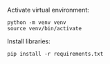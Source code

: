 Activate virtual environment:

```
python -m venv venv
source venv/bin/activate
```

Install libraries:

```
pip install -r requirements.txt
```
